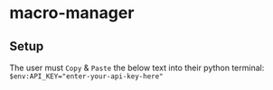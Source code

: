 # macro-manager

## Setup
The user must `Copy` & `Paste` the below text into their python terminal:
```$env:API_KEY="enter-your-api-key-here"``` 